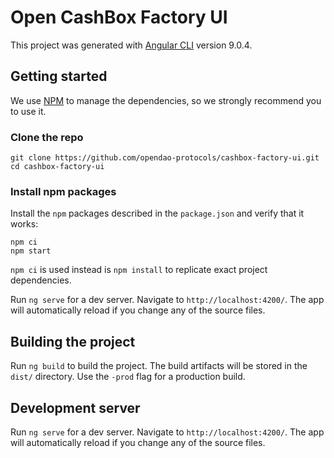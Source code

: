 # Open CashBox Factory UI

This project was generated with [Angular CLI](https://github.com/angular/angular-cli) version 9.0.4.

## Getting started

We use [NPM](https://www.npmjs.com/) to manage the dependencies, so we strongly recommend you to use it.

### Clone the repo

```shell
git clone https://github.com/opendao-protocols/cashbox-factory-ui.git
cd cashbox-factory-ui
```

### Install npm packages

Install the `npm` packages described in the `package.json` and verify that it works:

```shell
npm ci
npm start
```

`npm ci` is used instead is `npm install` to replicate exact project dependencies.

Run `ng serve` for a dev server. Navigate to `http://localhost:4200/`. The app will automatically reload if you change any of the source files.

## Building the project
Run `ng build` to build the project. The build artifacts will be stored in the `dist/` directory. Use the `-prod` flag for a production build.

## Development server

Run `ng serve` for a dev server. Navigate to `http://localhost:4200/`. The app will automatically reload if you change any of the source files.
